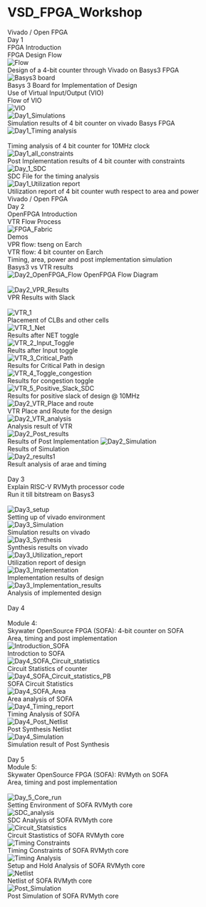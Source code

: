 # VSD_FPGA_Workshop
Vivado / Open FPGA
<br />Day 1
<br />FPGA Introduction
<br />FPGA Design Flow
<br />![Flow](https://user-images.githubusercontent.com/66528639/160340462-c8fb2332-94ba-4d32-a058-ab0c17c4a76a.jpg)
<br />Design of a 4-bit counter through Vivado on Basys3 FPGA
<br />![Basys3 board](https://user-images.githubusercontent.com/66528639/160339995-d4d26a73-4d6c-455c-b6c7-0a32253f30b8.jpg)
<br />Basys 3 Board for Implementation of Design
<br />Use of Virtual Input/Output (VIO)
<br />Flow of VIO
<br />![VIO](https://user-images.githubusercontent.com/66528639/160340698-ad977e99-27ad-488d-a6f2-9c5cc0c70a63.jpg)
<br />![Day1_Simulations](https://user-images.githubusercontent.com/66528639/160282778-d771cc05-7530-4151-8c40-32c98df31747.jpg)
<br />Simulation results of 4 bit counter on vivado Basys FPGA
<br />![Day1_Timing analysis](https://user-images.githubusercontent.com/66528639/160282830-a1e8969f-2f33-4026-93f8-87be6c7b3495.jpg)
<br /><br />Timing analysis of 4 bit counter for 10MHz clock
<br />![Day1_all_constraints](https://user-images.githubusercontent.com/66528639/160282860-c9b3e2ee-d6d5-4102-89a4-5562c088601c.jpg)
<br />Post Implementation results of 4 bit counter with constraints
<br />![Day_1_SDC](https://user-images.githubusercontent.com/66528639/160282875-4e80d501-8cf8-463b-ad27-0cbd7f230629.jpg)
<br />SDC File for the timing analysis
<br />![Day1_Utilization report](https://user-images.githubusercontent.com/66528639/160282891-f16e457c-5e47-42ae-bdf5-ad9ab5997732.jpg)
<br />Utilization report of 4 bit counter wuth respect to area and power
<br />Vivado / Open FPGA
<br />Day 2
<br />OpenFPGA Introduction
<br />VTR Flow Process
<br />![FPGA_Fabric](https://user-images.githubusercontent.com/66528639/160341232-86438df9-f5b8-4628-af09-462c1fdb3497.jpg)
<br />Demos
<br />VPR flow: tseng on Earch
<br />VTR flow: 4 bit counter on Earch
<br />Timing, area, power and post implementation simulation
<br />Basys3 vs VTR results
<br />![Day2_OpenFPGA_Flow](https://user-images.githubusercontent.com/66528639/160283257-831c5f71-ffef-414d-b525-ecfc80b0abe8.jpg)
OpenFPGA Flow Diagram
<br />
<br />![Day2_VPR_Results](https://user-images.githubusercontent.com/66528639/160283453-99ea1de2-25a1-4140-875c-87c56bb0c5ad.jpg)
<br />VPR Results with Slack
<br />
<br />![VTR_1](https://user-images.githubusercontent.com/66528639/160283546-dad8c3a9-ebe4-49ad-aba9-2a504a3bdfbf.jpg)
<br />Placement of CLBs and other cells
<br />![VTR_1_Net](https://user-images.githubusercontent.com/66528639/160283571-ef663d21-6e49-45c8-a98f-84655f8c31c3.jpg)
<br />Results after NET toggle
<br />![VTR_2_Input_Toggle](https://user-images.githubusercontent.com/66528639/160283607-160d1aad-e238-4f92-85ce-9d503046da60.jpg)
<br />Reults after Input toggle
<br />![VTR_3_Critical_Path](https://user-images.githubusercontent.com/66528639/160283623-cbad093f-a9b3-4ffa-9c9c-6684f7c1d781.jpg)
<br />Results for Critical Path in design
<br />![VTR_4_Toggle_congestion](https://user-images.githubusercontent.com/66528639/160283643-c75c8d91-371c-4236-92f7-ca6c6b2ffba1.jpg)
<br />Results for congestion toggle
<br />![VTR_5_Positive_Slack_SDC](https://user-images.githubusercontent.com/66528639/160283671-3124eb3c-47a8-4050-b190-9649f7c5bf7d.jpg)
<br />Results for positive slack of design @ 10MHz
<br />![Day2_VTR_Place and route](https://user-images.githubusercontent.com/66528639/160283910-fc6a2cc5-97d4-4425-b91f-e9d3fd203228.jpg)
<br /> VTR Place and Route for the design
<br />![Day2_VTR_analysis](https://user-images.githubusercontent.com/66528639/160284078-da99ddbc-af94-4943-aacb-a2b104ea86db.jpg)
<br />Analysis result of VTR 
<br />![Day2_Post_results](https://user-images.githubusercontent.com/66528639/160284333-aedcef95-6f1e-40eb-ab42-dc9d00e6a61f.jpg)
<br />Results of Post Implementation
![Day2_Simulation](https://user-images.githubusercontent.com/66528639/160284446-415a13b7-24f3-484b-94bb-8bfc4520ba50.jpg)
<br />Results of Simulation
<br />![Day2_results1](https://user-images.githubusercontent.com/66528639/160284623-e99208e8-7ffd-47d9-98e7-e07d229bf126.jpg)
<br />Result analysis of arae and timing
<br />
<br />Day 3
<br />Explain RISC-V RVMyth processor code
<br />Run it till bitstream on Basys3
<br />
<br />![Day3_setup](https://user-images.githubusercontent.com/66528639/160284970-63fc0020-ad9d-488c-9db0-8e253e5d50c1.jpg)
<br />Setting up of vivado environment
<br />![Day3_Simulation](https://user-images.githubusercontent.com/66528639/160285002-d9117489-df41-4e39-b60d-84ca385d49bc.jpg)
<br />Simulation results on vivado
<br />![Day3_Synthesis](https://user-images.githubusercontent.com/66528639/160285038-7874c315-5c2d-4823-a7d1-2d9b3604f0d0.jpg)
<br />Synthesis results on vivado
<br />![Day3_Utilization_report](https://user-images.githubusercontent.com/66528639/160285125-001c37c1-b9c4-4e3d-970f-e89477eaff33.jpg)
<br />Utilization report of design
<br />![Day3_Implementation](https://user-images.githubusercontent.com/66528639/160285186-dabb78ce-45fc-4864-b3bf-eb6ee6183c32.jpg)
<br />Implementation results of design
<br />![Day3_Implementation_results](https://user-images.githubusercontent.com/66528639/160285287-bf417dfc-ea56-4c84-b19e-bc3b75d688d7.jpg)
<br />Analysis of implemented design
<br />
<br />Day 4
<br />
<br />Module 4:
<br />Skywater OpenSource FPGA (SOFA): 4-bit counter on SOFA
<br />Area, timing and post implementation
<br />![Introduction_SOFA](https://user-images.githubusercontent.com/66528639/160285556-58c0aa6c-1446-4983-a10e-ca885e7dfac9.png)
<br />Introdction to SOFA
<br />![Day4_SOFA_Circuit_statistics](https://user-images.githubusercontent.com/66528639/160285653-a5ee962d-7e85-4b2e-85a9-8c8eedf716d9.png)
<br />Circuit Statistics of counter
<br />![Day4_SOFA_Circuit_statistics_PB](https://user-images.githubusercontent.com/66528639/160285699-6430f28f-b351-4c49-ab18-61a4b87a623c.png)
<br />SOFA Circuit Statistics
<br />![Day4_SOFA_Area](https://user-images.githubusercontent.com/66528639/160285748-7b2d5c1e-2640-4e05-844d-0349d62bdbe7.png)
<br />Area analysis of SOFA
<br />![Day4_Timing_report](https://user-images.githubusercontent.com/66528639/160285861-39b69d10-6c7a-4611-9384-4ab12b83565d.jpg)
<br /> Timing Analysis of SOFA
<br />![Day4_Post_Netlist](https://user-images.githubusercontent.com/66528639/160285953-234e93d4-fe08-4714-b313-a78df0c6161e.jpg)
<br />Post Synthesis Netlist
<br />![Day4_Simulation](https://user-images.githubusercontent.com/66528639/160286084-47c6d2f1-15fc-468e-9271-cc372ae52bc4.jpg)
<br />Simulation result of Post Synthesis
<br />
<br />Day 5
<br />Module 5:
<br />Skywater OpenSource FPGA (SOFA): RVMyth on SOFA
<br />Area, timing and post implementation
<br />
<br />
![Day_5_Core_run](https://user-images.githubusercontent.com/66528639/160334657-38487d72-22fd-4781-af74-b8177aa55962.jpg)
<br />Setting Environment of SOFA RVMyth core 
<br />![SDC_analysis](https://user-images.githubusercontent.com/66528639/160335231-950243c0-af7e-452e-b6c2-b360bcc06d18.jpg)
<br />SDC Analysis of SOFA RVMyth core 
<br />![Circuit_Statsistics](https://user-images.githubusercontent.com/66528639/160335622-29955663-1c49-4477-a376-8f310a2f641c.jpg)
<br />Circuit Stastistics of SOFA RVMyth core 
<br />![Timing Constraints](https://user-images.githubusercontent.com/66528639/160335968-72c9d6b3-072a-4129-99ea-6826b6ebb826.jpg)
<br />Timing Constraints of SOFA RVMyth core
<br />![Timing Analysis](https://user-images.githubusercontent.com/66528639/160336473-6b98f581-af40-46d8-9eae-926a8ff58a76.jpg)
<br />Setup and Hold Analysis of SOFA RVMyth core
<br />![Netlist](https://user-images.githubusercontent.com/66528639/160336924-b394afb8-551a-4db1-9964-b1621ea72a91.jpg)
<br />Netlist of SOFA RVMyth core
<br />![Post_Simulation](https://user-images.githubusercontent.com/66528639/160337214-b8ac16bb-da18-4bdb-9f24-98758d66abab.jpg)
<br />Post Simulation of SOFA RVMyth core

